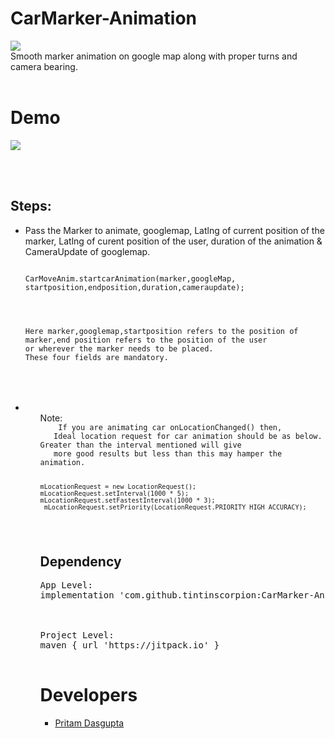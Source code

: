 # CarMarker-Animation
[![](https://jitpack.io/v/tintinscorpion/CarMarker-Animation.svg)](https://jitpack.io/#tintinscorpion/CarMarker-Animation)
<br>
Smooth marker animation on google map along with proper turns and camera bearing. 
<br><br>
# Demo
<img src="https://github.com/tintinscorpion/CarMarker-Animation/blob/master/routeanim.gif"/>

<br><br>

## Steps:
<UL>
<LI>Pass the Marker to animate, googlemap, Latlng of current position of the marker, Latlng of curent position of the user, duration of the animation & CameraUpdate of googlemap.
<pre>
<code>
<LI>CarMoveAnim.startcarAnimation(marker,googleMap, startposition,endposition,duration,cameraupdate);
</LI>
<br><br>
Here marker,googlemap,startposition refers to the position of marker,end position refers to the position of the user 
or wherever the marker needs to be placed. 
These four fields are mandatory.
</code>
</pre>
</LI>
 <br><br>
 <LI>
  <ul>Note:
   <code>
    If you are animating car onLocationChanged() then,
   Ideal location request for car animation should be as below. Greater than the interval mentioned will give
   more good results but less than this may hamper the animation.

    mLocationRequest = new LocationRequest();
    mLocationRequest.setInterval(1000 * 5);
    mLocationRequest.setFastestInterval(1000 * 3);
     mLocationRequest.setPriority(LocationRequest.PRIORITY_HIGH_ACCURACY);
   </code>
 </LI>


## Dependency
<pre>
<LI>App Level:
implementation 'com.github.tintinscorpion:CarMarker-Animation:v1.0'
</LI>
<br>
<LI>Project Level:
maven { url 'https://jitpack.io' }
</LI>
</pre>


 

# Developers
<UL>
<LI><a href="https://github.com/tintinscorpion">Pritam Dasgupta</a>
</UL>
